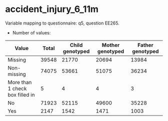 # accident_injury_6_11m
Variable mapping to questionnaire: q5, question EE265.
- Number of values:

| Value | Total | Child genotyped | Mother genotyped | Father genotyped |
| ----- | ----- | --------------- | ---------------- | ---------------- |
| Missing | 39548 | 21770 | 20694 | 13984 |
| Non-missing | 74075 | 53661 | 51075 | 36234 |
| More than 1 check box filled in | 5 | 4 | 4 |3 |
| No | 71923 | 52115 | 49600 |35228 |
| Yes | 2147 | 1542 | 1471 |1003 |



